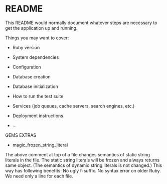 # README

This README would normally document whatever steps are necessary to get the
application up and running.

Things you may want to cover:

* Ruby version

* System dependencies

* Configuration

* Database creation

* Database initialization

* How to run the test suite

* Services (job queues, cache servers, search engines, etc.)

* Deployment instructions

* ...

GEMS EXTRAS

- magic_frozen_string_literal

The above comment at top of a file changes semantics of static string literals in the file. The static string literals will be frozen and always returns same object. (The semantics of dynamic string literals is not changed.) This way has following benefits: No ugly f-suffix. No syntax error on older Ruby. We need only a line for each file.
